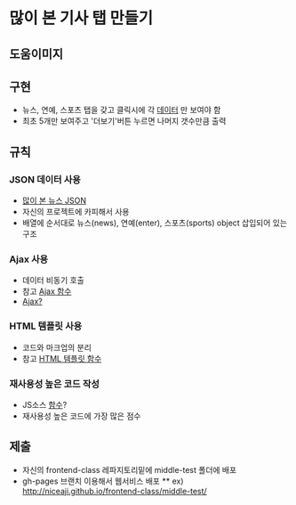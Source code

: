 
# 많이 본 기사 탭 만들기

## 도움이미지





## 구현

* 뉴스, 연예, 스포츠 탭을 갖고 클릭시에 각 [데이터](https://github.com/niceaji/javascript-study/blob/gh-pages/doc/etc/manynews.js) 만 보여야 함
* 최초 5개만 보여주고 '더보기'버튼 누르면 나머지 갯수만큼 출력


## 규칙

### JSON 데이터 사용

* [많이 본 뉴스 JSON](https://github.com/niceaji/javascript-study/blob/gh-pages/doc/etc/manynews.js) 
* 자신의 프로젝트에 카피해서 사용
* 배열에 순서대로 뉴스(news), 연예(enter), 스포츠(sports) object 삽입되어 있는 구조 

### Ajax 사용

* 데이터 비동기 호출 
* 참고 [Ajax 함수](https://github.com/niceaji/javascript-study/blob/gh-pages/frontend-class/2014/app.js#L23-L37)
* [Ajax?](https://github.com/niceaji/javascript-study/blob/gh-pages/doc/ajax.md)

### HTML 템플릿 사용

* 코드와 마크업의 분리
* 참고 [HTML 템플릿 함수](https://github.com/niceaji/javascript-study/blob/gh-pages/frontend-class/2014/app.js#L3-L21)


### 재사용성 높은 코드 작성

* JS소스 [함수](https://github.com/niceaji/javascript-study/blob/gh-pages/doc/basic.md)?
* 재사용성 높은 코드에 가장 많은 점수 



## 제출

* 자신의 frontend-class 레파지토리밑에 middle-test 폴더에 배포
* gh-pages 브랜치 이용해서 웹서비스 배포 
** ex) http://niceaji.github.io/frontend-class/middle-test/